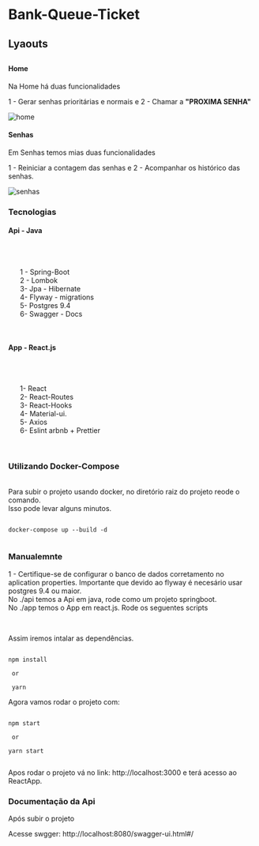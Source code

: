 # Bank-Queue-Ticket

<h2>Lyaouts <h2/>
 
 <h4>Home</h4>
  <p> Na Home  há duas funcionalidades </p>
  <p>1 - Gerar senhas prioritárias e normais e 2 - Chamar a <b>"PROXIMA SENHA"</b>  </p>
 
 
![home](https://user-images.githubusercontent.com/36086251/94809679-5556e500-03c9-11eb-9620-3c3d5bb89942.png)
 
 
 
 <h4>Senhas</h4>
  <p> Em Senhas temos mias duas funcionalidades  </p>
  <p>1 - Reiniciar a contagem das senhas e 2 - Acompanhar os histórico das senhas.  </p>
 
![senhas](https://user-images.githubusercontent.com/36086251/94809682-56881200-03c9-11eb-8ab5-326b67d819d3.png)


<h3>Tecnologias </h3>
<h4> Api - Java</h4></br>
<ul> </br>
 <l1> 1 - Spring-Boot </l1></br>
 <l1> 2 - Lombok </l1></br>
 <l1> 3- Jpa - Hibernate </l1></br>
 <l1> 4- Flyway - migrations </l1></br>
 <l1> 5- Postgres 9.4 </l1></br>
 <l1> 6- Swagger - Docs </l1>
</ul></br>


<h4> App - React.js </h4></br>
<ul> </br>
 <l1> 1- React </l1></br>
 <l1> 2- React-Routes </l1></br>
 <l1> 3- React-Hooks </l1></br>
 <l1> 4- Material-ui. </l1></br>
 <l1> 5- Axios </l1></br>
 <l1> 6- Eslint arbnb +  Prettier</l1></br>
</ul></br>


<h3> Utilizando Docker-Compose  </h3></br>
Para subir o projeto usando docker, no diretório raiz do projeto reode o comando. </br>
Isso pode levar alguns minutos.

```````

docker-compose up --build -d


```````

<h3> Manualemnte </h3>

<p> 1 - Certifique-se de configurar o banco de dados corretamento no aplication properties. Importante  que devido ao flyway é necesário usar postgres 9.4 ou maior. </br>
 No ./api temos a Api em java, rode como um projeto springboot. </br>
 No ./app temos o App em react.js. Rode os seguentes scripts<p/></br>
 
 Assim iremos intalar as dependências.
```````

npm install 
 
 or
  
 yarn

```````
 

Agora vamos rodar o projeto com:

```````

npm start 
 
 or
  
yarn start


```````
<p> Apos rodar o  projeto vá no link: http://localhost:3000 e terá acesso ao ReactApp. </p>

<h3> Documentação da Api  </h3>
<p>Após subir o projeto </p>
Acesse swgger: <link ref="http://localhost:8080/swagger-ui.html#/">http://localhost:8080/swagger-ui.html#/</link>




